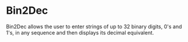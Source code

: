 # Bin2Dec

Bin2Dec allows the user to enter strings of up to 32 binary digits, 0's and 1's, in any sequence and then displays its decimal equivalent.
